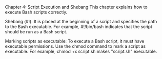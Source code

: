 Chapter 4: Script Execution and Shebang
This chapter explains how to execute Bash scripts correctly.

Shebang (#!): It is placed at the beginning of a script and specifies the path to the Bash executable. For example, #!/bin/bash indicates that the script should be run as a Bash script.

Marking scripts as executable: To execute a Bash script, it must have executable permissions. Use the chmod command to mark a script as executable. For example, chmod +x script.sh makes "script.sh" executable.

